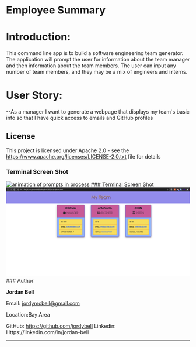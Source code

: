 # Employee Summary

# Introduction:

This command line app is to build a software engineering team generator. The application will prompt the user for information about the team manager and then information about the team members. The user can input any number of team members, and they may be a mix of engineers and interns.

# User Story:

--As a manager
I want to generate a webpage that displays my team's basic info
so that I have quick access to emails and GitHub profiles

## License

This project is licensed under Apache 2.0 - see the https://www.apache.org/licenses/LICENSE-2.0.txt file for details

### Terminal Screen Shot

<img src="assets/term10.gif" alt="animation of prompts in process" />
### Terminal Screen Shot
<img src="assets/output.png" alt="prompt page render" />
### Author

**Jordan Bell**

Email: jordymcbell@gmail.com

Location:Bay Area

GitHub: https://github.com/jordybell
Linkedin: Https://linkedin.com/in/jordan-bell

---

